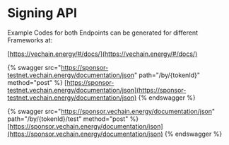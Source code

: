 # Signing API

Example Codes for both Endpoints can be generated for different Frameworks at:

[https://vechain.energy/#/docs/](https://vechain.energy/#/docs/)

{% swagger src="https://sponsor-testnet.vechain.energy/documentation/json" path="/by/{tokenId}" method="post" %}
[https://sponsor-testnet.vechain.energy/documentation/json](https://sponsor-testnet.vechain.energy/documentation/json)
{% endswagger %}

{% swagger src="https://sponsor.vechain.energy/documentation/json" path="/by/{tokenId}/test" method="post" %}
[https://sponsor.vechain.energy/documentation/json](https://sponsor.vechain.energy/documentation/json)
{% endswagger %}

